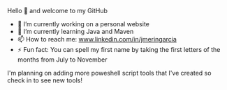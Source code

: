 Hello 👋 and welcome to my GitHub

- 🔭 I’m currently working on a personal website
- 🌱 I’m currently learning Java and Maven
- 📫 How to reach me: www.linkedin.com/in/jmeringarcia
- ⚡ Fun fact: You can spell my first name by taking the first letters of the months from July to November
  
I'm planning on adding more poweshell script tools that I've created so check in to see new tools!

